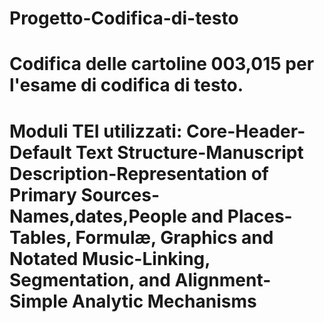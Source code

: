 # Progetto-Codifica-di-testo
# Codifica delle cartoline 003,015 per l'esame di codifica di testo.
# Moduli TEI utilizzati: Core-Header-Default Text Structure-Manuscript Description-Representation of Primary Sources-Names,dates,People and Places- Tables, Formulæ, Graphics and Notated Music-Linking, Segmentation, and Alignment-Simple Analytic Mechanisms
